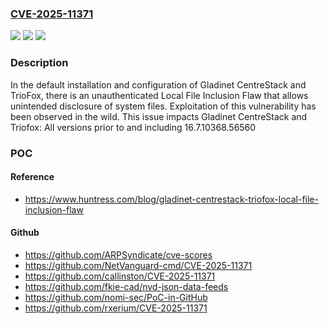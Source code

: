 ### [CVE-2025-11371](https://cve.mitre.org/cgi-bin/cvename.cgi?name=CVE-2025-11371)
![](https://img.shields.io/static/v1?label=Product&message=CentreStack%20and%20TrioFox&color=blue)
![](https://img.shields.io/static/v1?label=Version&message=0%20&color=brightgreen)
![](https://img.shields.io/static/v1?label=Vulnerability&message=n%2Fa&color=blue)

### Description

In the default installation and configuration of Gladinet CentreStack and TrioFox, there is an unauthenticated Local File Inclusion Flaw that allows unintended disclosure of system files. Exploitation of this vulnerability has been observed in the wild. This issue impacts Gladinet CentreStack and Triofox: All versions prior to and including 16.7.10368.56560

### POC

#### Reference
- https://www.huntress.com/blog/gladinet-centrestack-triofox-local-file-inclusion-flaw

#### Github
- https://github.com/ARPSyndicate/cve-scores
- https://github.com/NetVanguard-cmd/CVE-2025-11371
- https://github.com/callinston/CVE-2025-11371
- https://github.com/fkie-cad/nvd-json-data-feeds
- https://github.com/nomi-sec/PoC-in-GitHub
- https://github.com/rxerium/CVE-2025-11371

